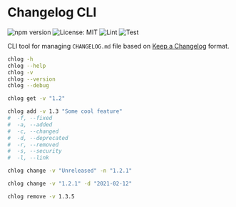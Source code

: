# Changelog CLI

![npm version](https://img.shields.io/npm/v/chlog-cli)
![License: MIT](https://img.shields.io/badge/License-MIT-blue.svg)
![Lint](https://github.com/husky-dev/chlog-cli/workflows/Lint/badge.svg)
![Test](https://github.com/husky-dev/chlog-cli/workflows/Test/badge.svg)

CLI tool for managing `CHANGELOG.md` file based on [Keep a Changelog](https://keepachangelog.com/en/1.0.0/) format.

```bash
chlog -h
chlog --help
chlog -v
chlog --version
chlog --debug

chlog get -v "1.2"

chlog add -v 1.3 "Some cool feature"
#  -f, --fixed
#  -a, --added
#  -c, --changed
#  -d, --deprecated
#  -r, --removed
#  -s, --security
#  -l, --link

chlog change -v "Unreleased" -n "1.2.1"

chlog change -v "1.2.1" -d "2021-02-12"

chlog remove -v 1.3.5
```
